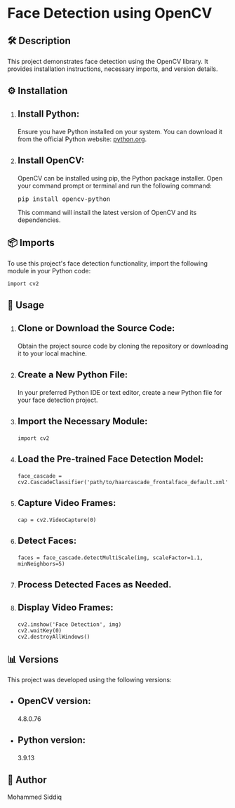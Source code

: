 <!DOCTYPE html>
<html>

<head>
  <style>
    h1 {
      font-size: 32px;
    }

    h2 {
      font-size: 24px;
    }

    h3 {
      font-size: 20px;
    }
  </style>
</head>

<body>
  <h1>Face Detection using OpenCV</h1>

  <h2>🛠️ Description</h2>
  <p>This project demonstrates face detection using the OpenCV library. It provides installation instructions, necessary imports, and version details.</p>

  <h2>⚙️ Installation</h2>
  <ol>
    <li><h3>Install Python:</h3> Ensure you have Python installed on your system. You can download it from the official Python website: <a href="https://www.python.org">python.org</a>.</li>
    <li><h3>Install OpenCV:</h3> OpenCV can be installed using pip, the Python package installer. Open your command prompt or terminal and run the following command:
      <pre>pip install opencv-python</pre>
      This command will install the latest version of OpenCV and its dependencies.
    </li>
  </ol>

  <h2>📦 Imports</h2>
  <p>To use this project's face detection functionality, import the following module in your Python code:</p>
  <pre><code>import cv2</code></pre>

  <h2>🚀 Usage</h2>
  <ol>
    <li><h3>Clone or Download the Source Code:</h3> Obtain the project source code by cloning the repository or downloading it to your local machine.</li>
    <li><h3>Create a New Python File:</h3> In your preferred Python IDE or text editor, create a new Python file for your face detection project.</li>
    <li><h3>Import the Necessary Module:</h3>
      <pre><code>import cv2</code></pre>
    </li>
    <li><h3>Load the Pre-trained Face Detection Model:</h3>
      <pre><code>face_cascade = cv2.CascadeClassifier('path/to/haarcascade_frontalface_default.xml')</code></pre>
    </li>
    <li><h3>Capture Video Frames:</h3>
      <pre><code>cap = cv2.VideoCapture(0)</code></pre>
    </li>
    <li><h3>Detect Faces:</h3>
      <pre><code>faces = face_cascade.detectMultiScale(img, scaleFactor=1.1, minNeighbors=5)</code></pre>
    </li>
    <li><h3>Process Detected Faces as Needed.</h3></li>
    <li><h3>Display Video Frames:</h3>
      <pre><code>cv2.imshow('Face Detection', img)
cv2.waitKey(0)
cv2.destroyAllWindows()</code></pre>
    </li>
  </ol>

  <h2>📊 Versions</h2>
  <p>This project was developed using the following versions:</p>
  <ul>
    <li><h3>OpenCV version:</h3> 4.8.0.76</li>
    <li><h3>Python version:</h3> 3.9.13</li>
  </ul>

  <h2>🤖 Author</h2>
  <p>Mohammed Siddiq</p>
</body>

</html>
